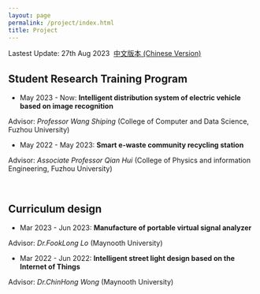 ```yaml
---
layout: page
permalink: /project/index.html
title: Project
---
```


Lastest Update: 27th Aug 2023&nbsp;  [中文版本 (Chinese Version)](https://caihanlin.com/file/publications-zh/)

## Student Research Training Program

- May 2023 - Now: **Intelligent distribution system of electric vehicle based on image recognition**
  
Advisor: *Professor Wang Shiping* (College of Computer and Data Science, Fuzhou University)<br>

- May 2022 - May 2023: **Smart e-waste community recycling station**
  
Advisor: *Associate Professor Qian Hui* (College of Physics and information Engineering, Fuzhou University)

<br>

## Curriculum design

- Mar 2023 - Jun 2023: **Manufacture of portable virtual signal analyzer**

Advisor: *Dr.FookLong Lo* (Maynooth University)<br>

- Mar 2022 - Jun 2022: **Intelligent street light design based on the Internet of Things**
  
Advisor: *Dr.ChinHong Wong* (Maynooth University)

<br>
  
